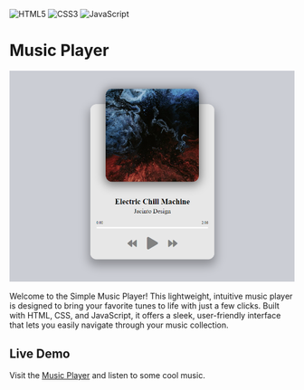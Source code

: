 [music-player-link]: https://amssdias.github.io/music-player/

![HTML5](https://img.shields.io/badge/html5-%23E34F26.svg?style=for-the-badge&logo=html5&logoColor=white)
![CSS3](https://img.shields.io/badge/css3-%231572B6.svg?style=for-the-badge&logo=css3&logoColor=white)
![JavaScript](https://img.shields.io/badge/javascript-%23323330.svg?style=for-the-badge&logo=javascript&logoColor=%23F7DF1E)

# Music Player

<img src="img/music-player.png">

Welcome to the Simple Music Player! This lightweight, intuitive music player is designed to bring your favorite tunes to life with just a few clicks. Built with HTML, CSS, and JavaScript, it offers a sleek, user-friendly interface that lets you easily navigate through your music collection.

## Live Demo

Visit the [Music Player][music-player-link] and listen to some cool music.
